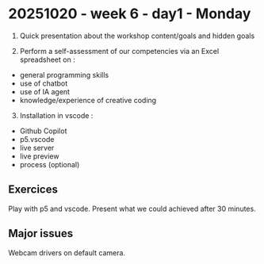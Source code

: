 # 20251020 - week 6 - day1 - Monday

1. Quick presentation about the workshop content/goals and hidden goals

2. Perform a self-assessment of our competencies via an Excel spreadsheet on :
- general programming skills
- use of chatbot
- use of IA agent
- knowledge/experience of creative coding

3. Installation in vscode :

- Github Copilot
- p5.vscode
- live server
- live preview
- process (optional)

## Exercices
Play with p5 and vscode. Present what we could achieved after 30 minutes.


## Major issues

Webcam drivers on default camera.